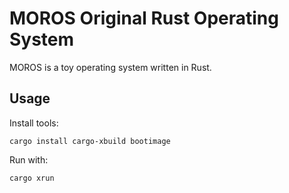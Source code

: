 # MOROS Original Rust Operating System

MOROS is a toy operating system written in Rust.

## Usage

Install tools:

    cargo install cargo-xbuild bootimage

Run with:

    cargo xrun
